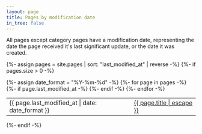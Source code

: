 ```yaml
---
layout: page
title: Pages by modification date
in_tree: false
---
```


<p>All pages except category pages have a modification date, representing the date the page received it's last significant update, or the date it was created.</p>

{%- assign pages = site.pages | sort: "last_modified_at" | reverse -%}
{%- if pages.size > 0 -%}
  <table class="page-list">
    {%- assign date_format = "%Y-%m-%d" -%}
    {%- for page in pages -%}
      {%- if page.last_modified_at -%}
        <tr>
          <td class="page-meta white-space-nowrap">{{ page.last_modified_at | date: date_format }}</td>
          <td>
            <a class="page-link" href="{{ page.url | relative_url }}">
              {{ page.title | escape }}
            </a>
          </td>
        </tr>
      {%- endif -%}
    {%- endfor -%}
  </table>
{%- endif -%}
